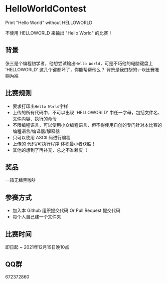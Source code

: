 # HelloWorldContest

Print "Hello World" without HELLOWORLD

不使用 HELLOWORLD 来输出 "Hello World" 的比赛！

## 背景

张三是个编程初学者，他想尝试输出`Hello World`，可是不巧他的电脑键盘上 'HELLOWORLD' 这几个键都坏了，你能帮帮他么？ ~~背景是我口胡的，以比赛准则为准~~

## 比赛规则

- 要求打印出`Hello World`字样
- 上传的所有代码中，不可以出现 'HELLOWORLD' 中任一字母，包括文件名、文件内容、执行的命令
- 不限编程语言，可以使用小众编程语言，但不得使用自创的专门针对本比赛的编程语言/编译器/解释器
- 只可以使用 ASCII 码进行编程
- 上传的 代码/可执行程序 体积最小者获胜！
- 其他的想到了再补充，总之不准赖皮（

## 奖品

一箱无糖黑咖啡

## 参赛方式

- 加入本 Github 组织提交代码 Or Pull Request 提交代码
- 每个人自己建一个文件夹

## 比赛时间

即日起 ~ 2021年12月19日晚10点

## QQ群

672372860
